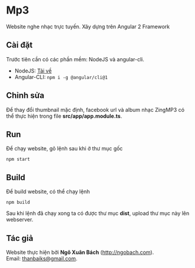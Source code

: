 # Mp3
Website nghe nhạc trực tuyến. Xây dựng trên Angular 2 Framework

## Cài đặt

Trước tiên cần có các phần mềm: NodeJS và angular-cli.

* NodeJS: [Tải về](https://nodejs.org/)
* Angular-CLI: `npm i -g @angular/cli@1`

## Chỉnh sửa

Để thay đổi thumbnail mặc định, facebook url và album nhạc ZingMP3 có thể thực hiện trong file **src/app/app.module.ts**.

## Run

Để chạy website, gõ lệnh sau khi ở thư mục gốc
```
npm start
```

## Build

Để build website, có thể chạy lệnh

```
npm build
```

Sau khi lệnh đã chạy xong ta có được thư mục **dist**, upload thư mục này lên webserver.

## Tác giả

Website thực hiện bởi **Ngô Xuân Bách** (<http://ngobach.com>).  
Email: <thanbaiks@gmail.com>.
